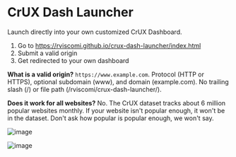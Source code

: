 # CrUX Dash Launcher

Launch directly into your own customized CrUX Dashboard.

1. Go to https://rviscomi.github.io/crux-dash-launcher/index.html
2. Submit a valid origin
3. Get redirected to your own dashboard

**What is a valid origin?** `https://www.example.com`. Protocol (HTTP or HTTPS), optional subdomain (www), and domain (example.com). No trailing slash (/) or file path (/rviscomi/crux-dash-launcher/).

**Does it work for all websites?** No. The CrUX dataset tracks about 6 million popular websites monthly. If your website isn't popular enough, it won't be in the dataset. Don't ask how popular is popular enough, we won't say.

![image](https://user-images.githubusercontent.com/1120896/83104911-b2dbcd80-a087-11ea-96f5-3f3789037e96.png)

![image](https://user-images.githubusercontent.com/1120896/83104951-c5ee9d80-a087-11ea-951c-06c3a326a346.png)
